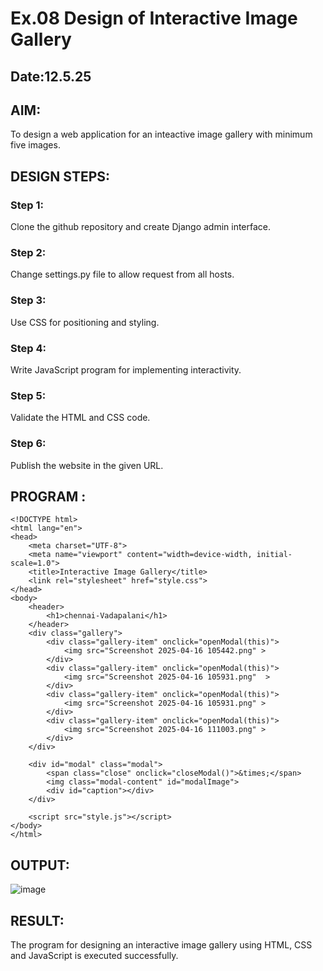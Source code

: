 # Ex.08 Design of Interactive Image Gallery
## Date:12.5.25

## AIM:
To design a web application for an inteactive image gallery with minimum five images.

## DESIGN STEPS:

### Step 1:
Clone the github repository and create Django admin interface.

### Step 2:
Change settings.py file to allow request from all hosts.

### Step 3:
Use CSS for positioning and styling.

### Step 4:
Write JavaScript program for implementing interactivity.

### Step 5:
Validate the HTML and CSS code.

### Step 6:
Publish the website in the given URL.

## PROGRAM :
```
<!DOCTYPE html>
<html lang="en">
<head>
    <meta charset="UTF-8">
    <meta name="viewport" content="width=device-width, initial-scale=1.0">
    <title>Interactive Image Gallery</title>
    <link rel="stylesheet" href="style.css">
</head>
<body>
    <header>
        <h1>chennai-Vadapalani</h1>
    </header>
    <div class="gallery">
        <div class="gallery-item" onclick="openModal(this)">
            <img src="Screenshot 2025-04-16 105442.png" >
        </div>
        <div class="gallery-item" onclick="openModal(this)">
            <img src="Screenshot 2025-04-16 105931.png"  >
        </div>
        <div class="gallery-item" onclick="openModal(this)">
            <img src="Screenshot 2025-04-16 105931.png" >
        </div>
        <div class="gallery-item" onclick="openModal(this)">
            <img src="Screenshot 2025-04-16 111003.png" >
        </div>
    </div>

    <div id="modal" class="modal">
        <span class="close" onclick="closeModal()">&times;</span>
        <img class="modal-content" id="modalImage">
        <div id="caption"></div>
    </div>

    <script src="style.js"></script>
</body>
</html>

```

## OUTPUT:
![image](https://github.com/user-attachments/assets/4d02ea4b-e3b7-491b-8234-8aefa5cf8485)

## RESULT:
The program for designing an interactive image gallery using HTML, CSS and JavaScript is executed successfully.
